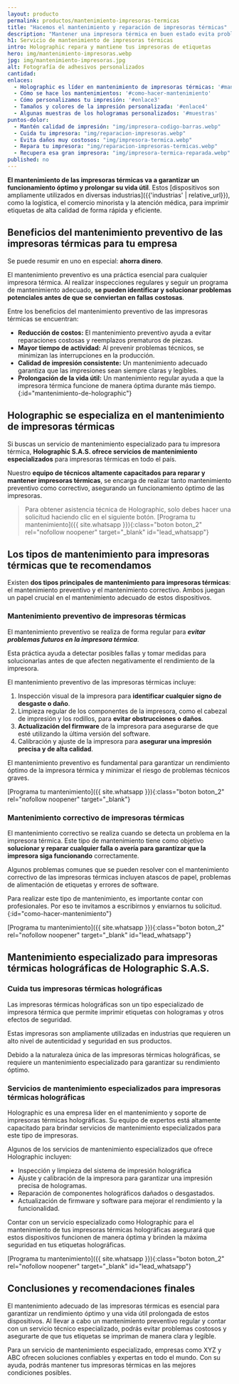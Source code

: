 ```yaml
---
layout: producto
permalink: productos/mantenimiento-impresoras-termicas
title: "Hacemos el mantenimiento y reparación de impresoras térmicas"
description: "Mantener una impresora térmica en buen estado evita problemas técnicos costosos, y asegura que las etiquetas se impriman de manera nítida y legible"
h1: Servicio de mantenimiento de impresoras térmicas 
intro: Holographic repara y mantiene tus impresoras de etiquetas
hero: img/mantenimiento-impresoras.webp
jpg: img/mantenimiento-impresoras.jpg
alt: Fotografía de adhesivos personalizados
cantidad: 
enlaces:
  - Holographic es líder en mantenimiento de impresoras térmicas: '#mantenimiento-de-holographic'
  - Cómo se hace los mantenimientos: '#como-hacer-mantenimiento'
  - Cómo personalizamos tu impresión: '#enlace3'
  - Tamaños y colores de la impresión personalizada: '#enlace4'
  - Algunas muestras de los hologramas personalizados: '#muestras'
puntos-dolor:
  - Mantén calidad de impresión: "img/impresora-codigo-barras.webp"
  - Cuida tu impresora: "img/reparacion-impresoras.webp"
  - Evita daños muy costosos: "img/impresora-termica.webp"
  - Repara tu impresora: "img/reparacion-impresoras-termicas.webp"
  - Recupera esa gran impresora: "img/impresora-termica-reparada.webp"
published: no
---
```

**El mantenimiento de las impresoras térmicas va a garantizar un funcionamiento óptimo y prolongar su vida útil**. Estos [dispositivos son ampliamente utilizados en diversas industrias]({{'industrias' | relative_url}}), como la logística, el comercio minorista y la atención médica, para imprimir etiquetas de alta calidad de forma rápida y eficiente.

## Beneficios del mantenimiento preventivo de las impresoras térmicas para tu empresa

Se puede resumir en uno en especial: **ahorra dinero**.

El mantenimiento preventivo es una práctica esencial para cualquier impresora térmica. Al realizar inspecciones regulares y seguir un programa de mantenimiento adecuado, **se pueden identificar y solucionar problemas potenciales antes de que se conviertan en fallas costosas**.

Entre los beneficios del mantenimiento preventivo de las impresoras térmicas se encuentran:

- **Reducción de costos:**  El mantenimiento preventivo ayuda a evitar reparaciones costosas y reemplazos prematuros de piezas.
- **Mayor tiempo de actividad:**  Al prevenir problemas técnicos, se minimizan las interrupciones en la producción.
- **Calidad de impresión consistente:**  Un mantenimiento adecuado garantiza que las impresiones sean siempre claras y legibles.
- **Prolongación de la vida útil:**  Un mantenimiento regular ayuda a que la impresora térmica funcione de manera óptima durante más tiempo.
{:id="mantenimiento-de-holographic"}

## Holographic se especializa en el mantenimiento de impresoras térmicas

Si buscas un servicio de mantenimiento especializado para tu impresora térmica, **Holographic S.A.S. ofrece servicios de mantenimiento especializados** para impresoras térmicas en todo el país.

Nuestro **equipo de técnicos altamente capacitados para reparar y mantener impresoras térmicas**, se encarga de realizar tanto mantenimiento preventivo como correctivo, asegurando un funcionamiento óptimo de las impresoras.

>Para obtener asistencia técnica de Holographic, solo debes hacer una solicitud haciendo clic en el siguiente botón.
[Programa tu mantenimiento]({{ site.whatsapp }}){:class="boton boton_2" rel="nofollow noopener" target="_blank" id="lead_whatsapp"}

## Los tipos de mantenimiento para impresoras térmicas que te recomendamos

Existen **dos tipos principales de mantenimiento para impresoras térmicas**: el mantenimiento preventivo y el mantenimiento correctivo. Ambos juegan un papel crucial en el mantenimiento adecuado de estos dispositivos.

### Mantenimiento preventivo de impresoras térmicas

El mantenimiento preventivo se realiza de forma regular para ***evitar problemas futuros en la impresora térmica***.

Esta práctica ayuda a detectar posibles fallas y tomar medidas para solucionarlas antes de que afecten negativamente el rendimiento de la impresora.

El mantenimiento preventivo de las impresoras térmicas incluye:

1. Inspección visual de la impresora para **identificar cualquier signo de desgaste o daño**.
2. Limpieza regular de los componentes de la impresora, como el cabezal de impresión y los rodillos, para **evitar obstrucciones o daños**.
3. **Actualización del firmware** de la impresora para asegurarse de que esté utilizando la última versión del software.
4. Calibración y ajuste de la impresora para **asegurar una impresión precisa y de alta calidad**.

El mantenimiento preventivo es fundamental para garantizar un rendimiento óptimo de la impresora térmica y minimizar el riesgo de problemas técnicos graves.

[Programa tu mantenimiento]({{ site.whatsapp }}){:class="boton boton_2" rel="nofollow noopener" target="_blank"}

### Mantenimiento correctivo de impresoras térmicas

El mantenimiento correctivo se realiza cuando se detecta un problema en la impresora térmica. Este tipo de mantenimiento tiene como objetivo **solucionar y reparar cualquier falla o avería para garantizar que la impresora siga funcionando** correctamente.

Algunos problemas comunes que se pueden resolver con el mantenimiento correctivo de las impresoras térmicas incluyen atascos de papel, problemas de alimentación de etiquetas y errores de software.

Para realizar este tipo de mantenimiento, es importante contar con profesionales. Por eso te invitamos a escribirnos y enviarnos tu solicitud.
{:id="como-hacer-mantenimiento"}

[Programa tu mantenimiento]({{ site.whatsapp }}){:class="boton boton_2" rel="nofollow noopener" target="_blank" id="lead_whatsapp"}

## Mantenimiento especializado para impresoras térmicas holográficas de Holographic S.A.S.

### Cuida tus impresoras térmicas holográficas

Las impresoras térmicas holográficas son un tipo especializado de impresora térmica que permite imprimir etiquetas con hologramas y otros efectos de seguridad.

Estas impresoras son ampliamente utilizadas en industrias que requieren un alto nivel de autenticidad y seguridad en sus productos.

Debido a la naturaleza única de las impresoras térmicas holográficas, se requiere un mantenimiento especializado para garantizar su rendimiento óptimo.

### Servicios de mantenimiento especializados para impresoras térmicas holográficas

Holographic es una empresa líder en el mantenimiento y soporte de impresoras térmicas holográficas. Su equipo de expertos está altamente capacitado para brindar servicios de mantenimiento especializados para este tipo de impresoras.

Algunos de los servicios de mantenimiento especializados que ofrece Holographic incluyen:

- Inspección y limpieza del sistema de impresión holográfica
- Ajuste y calibración de la impresora para garantizar una impresión precisa de hologramas.
- Reparación de componentes holográficos dañados o desgastados.
- Actualización de firmware y software para mejorar el rendimiento y la funcionalidad.

Contar con un servicio especializado como Holographic para el mantenimiento de tus impresoras térmicas holográficas asegurará que estos dispositivos funcionen de manera óptima y brinden la máxima seguridad en tus etiquetas holográficas.

[Programa tu mantenimiento]({{ site.whatsapp }}){:class="boton boton_2" rel="nofollow noopener" target="_blank" id="lead_whatsapp"}

## Conclusiones y recomendaciones finales

El mantenimiento adecuado de las impresoras térmicas es esencial para garantizar un rendimiento óptimo y una vida útil prolongada de estos dispositivos. Al llevar a cabo un mantenimiento preventivo regular y contar con un servicio técnico especializado, podrás evitar problemas costosos y asegurarte de que tus etiquetas se impriman de manera clara y legible.

Para un servicio de mantenimiento especializado, empresas como XYZ y ABC ofrecen soluciones confiables y expertas en todo el mundo. Con su ayuda, podrás mantener tus impresoras térmicas en las mejores condiciones posibles.
